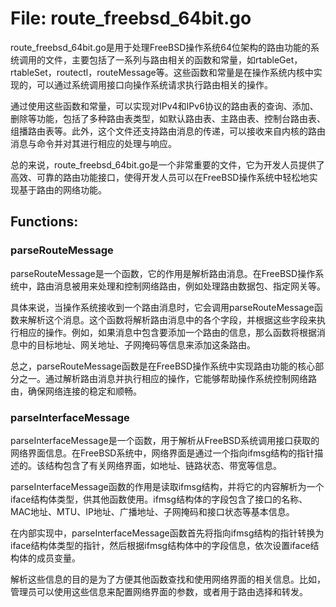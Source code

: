 # File: route_freebsd_64bit.go

route_freebsd_64bit.go是用于处理FreeBSD操作系统64位架构的路由功能的系统调用的文件，主要包括了一系列与路由相关的函数和常量，如rtableGet，rtableSet，routectl，routeMessage等。这些函数和常量是在操作系统内核中实现的，可以通过系统调用接口向操作系统请求执行路由相关的操作。

通过使用这些函数和常量，可以实现对IPv4和IPv6协议的路由表的查询、添加、删除等功能，包括了多种路由表类型，如默认路由表、主路由表、控制台路由表、组播路由表等。此外，这个文件还支持路由消息的传递，可以接收来自内核的路由消息与命令并对其进行相应的处理与响应。

总的来说，route_freebsd_64bit.go是一个非常重要的文件，它为开发人员提供了高效、可靠的路由功能接口，使得开发人员可以在FreeBSD操作系统中轻松地实现基于路由的网络功能。

## Functions:

### parseRouteMessage

parseRouteMessage是一个函数，它的作用是解析路由消息。在FreeBSD操作系统中，路由消息被用来处理和控制网络路由，例如处理路由数据包、指定网关等。

具体来说，当操作系统接收到一个路由消息时，它会调用parseRouteMessage函数来解析这个消息。这个函数将解析路由消息中的各个字段，并根据这些字段来执行相应的操作。例如，如果消息中包含要添加一个路由的信息，那么函数将根据消息中的目标地址、网关地址、子网掩码等信息来添加这条路由。

总之，parseRouteMessage函数是在FreeBSD操作系统中实现路由功能的核心部分之一。通过解析路由消息并执行相应的操作，它能够帮助操作系统控制网络路由，确保网络连接的稳定和顺畅。



### parseInterfaceMessage

parseInterfaceMessage是一个函数，用于解析从FreeBSD系统调用接口获取的网络界面信息。在FreeBSD系统中，网络界面是通过一个指向ifmsg结构的指针描述的。该结构包含了有关网络界面，如地址、链路状态、带宽等信息。

parseInterfaceMessage函数的作用是读取ifmsg结构，并将它的内容解析为一个iface结构体类型，供其他函数使用。ifmsg结构体的字段包含了接口的名称、MAC地址、MTU、IP地址、广播地址、子网掩码和接口状态等基本信息。

在内部实现中，parseInterfaceMessage函数首先将指向ifmsg结构的指针转换为iface结构体类型的指针，然后根据ifmsg结构体中的字段信息，依次设置iface结构体的成员变量。

解析这些信息的目的是为了方便其他函数查找和使用网络界面的相关信息。比如，管理员可以使用这些信息来配置网络界面的参数，或者用于路由选择和转发。



